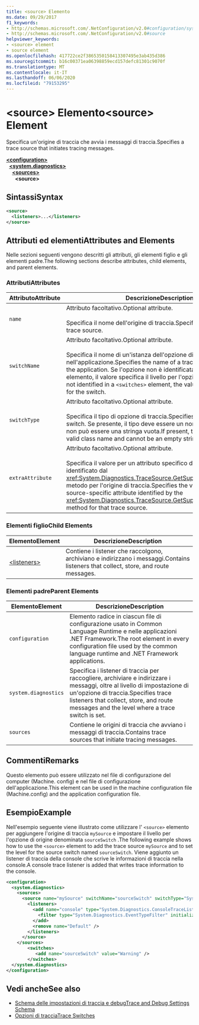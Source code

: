 ```yaml
---
title: <source> Elemento
ms.date: 09/29/2017
f1_keywords:
- http://schemas.microsoft.com/.NetConfiguration/v2.0#configuration/system.diagnostics/sources/source
- http://schemas.microsoft.com/.NetConfiguration/v2.0#source
helpviewer_keywords:
- <source> element
- source element
ms.openlocfilehash: 417722ce2f3865350158413307495e3ab435d386
ms.sourcegitcommit: b16c00371ea06398859ecd157defc81301c9070f
ms.translationtype: MT
ms.contentlocale: it-IT
ms.lasthandoff: 06/06/2020
ms.locfileid: "79153295"
---
```

# <a name="source-element"></a><span data-ttu-id="b0db8-102">\<source> Elemento</span><span class="sxs-lookup"><span data-stu-id="b0db8-102">\<source> Element</span></span>
<span data-ttu-id="b0db8-103">Specifica un'origine di traccia che avvia i messaggi di traccia.</span><span class="sxs-lookup"><span data-stu-id="b0db8-103">Specifies a trace source that initiates tracing messages.</span></span>  

[**\<configuration>**](../configuration-element.md)\
&nbsp;&nbsp;[**\<system.diagnostics>**](system-diagnostics-element.md)\
&nbsp;&nbsp;&nbsp;&nbsp;[**\<sources>**](sources-element.md)\
&nbsp;&nbsp;&nbsp;&nbsp;&nbsp;&nbsp;**\<source>**

## <a name="syntax"></a><span data-ttu-id="b0db8-104">Sintassi</span><span class="sxs-lookup"><span data-stu-id="b0db8-104">Syntax</span></span>  
  
```xml  
<source>
  <listeners>...</listeners>  
</source>  
```  
  
## <a name="attributes-and-elements"></a><span data-ttu-id="b0db8-105">Attributi ed elementi</span><span class="sxs-lookup"><span data-stu-id="b0db8-105">Attributes and Elements</span></span>  
 <span data-ttu-id="b0db8-106">Nelle sezioni seguenti vengono descritti gli attributi, gli elementi figlio e gli elementi padre.</span><span class="sxs-lookup"><span data-stu-id="b0db8-106">The following sections describe attributes, child elements, and parent elements.</span></span>  
  
### <a name="attributes"></a><span data-ttu-id="b0db8-107">Attributi</span><span class="sxs-lookup"><span data-stu-id="b0db8-107">Attributes</span></span>  
  
|<span data-ttu-id="b0db8-108">Attributo</span><span class="sxs-lookup"><span data-stu-id="b0db8-108">Attribute</span></span>|<span data-ttu-id="b0db8-109">Descrizione</span><span class="sxs-lookup"><span data-stu-id="b0db8-109">Description</span></span>|  
|---------------|-----------------|  
|`name`|<span data-ttu-id="b0db8-110">Attributo facoltativo.</span><span class="sxs-lookup"><span data-stu-id="b0db8-110">Optional attribute.</span></span><br /><br /> <span data-ttu-id="b0db8-111">Specifica il nome dell'origine di traccia.</span><span class="sxs-lookup"><span data-stu-id="b0db8-111">Specifies the name of the trace source.</span></span>|  
|`switchName`|<span data-ttu-id="b0db8-112">Attributo facoltativo.</span><span class="sxs-lookup"><span data-stu-id="b0db8-112">Optional attribute.</span></span><br /><br /> <span data-ttu-id="b0db8-113">Specifica il nome di un'istanza dell'opzione di traccia nell'applicazione.</span><span class="sxs-lookup"><span data-stu-id="b0db8-113">Specifies the name of a trace switch instance in the application.</span></span> <span data-ttu-id="b0db8-114">Se l'opzione non è identificata in un `<switches>` elemento, il valore specifica il livello per l'opzione.</span><span class="sxs-lookup"><span data-stu-id="b0db8-114">If the switch is not identified in a `<switches>` element, the value specifies the level for the switch.</span></span>|  
|`switchType`|<span data-ttu-id="b0db8-115">Attributo facoltativo.</span><span class="sxs-lookup"><span data-stu-id="b0db8-115">Optional attribute.</span></span><br /><br /> <span data-ttu-id="b0db8-116">Specifica il tipo di opzione di traccia.</span><span class="sxs-lookup"><span data-stu-id="b0db8-116">Specifies the type of the trace switch.</span></span> <span data-ttu-id="b0db8-117">Se presente, il tipo deve essere un nome di classe valido e non può essere una stringa vuota.</span><span class="sxs-lookup"><span data-stu-id="b0db8-117">If present, the type must be a valid class name and cannot be an empty string.</span></span>|  
|`extraAttribute`|<span data-ttu-id="b0db8-118">Attributo facoltativo.</span><span class="sxs-lookup"><span data-stu-id="b0db8-118">Optional attribute.</span></span><br /><br /> <span data-ttu-id="b0db8-119">Specifica il valore per un attributo specifico dell'origine di traccia identificato dal <xref:System.Diagnostics.TraceSource.GetSupportedAttributes%2A> metodo per l'origine di traccia.</span><span class="sxs-lookup"><span data-stu-id="b0db8-119">Specifies the value for a trace source-specific attribute identified by the <xref:System.Diagnostics.TraceSource.GetSupportedAttributes%2A> method for that trace source.</span></span>|  
  
### <a name="child-elements"></a><span data-ttu-id="b0db8-120">Elementi figlio</span><span class="sxs-lookup"><span data-stu-id="b0db8-120">Child Elements</span></span>  
  
|<span data-ttu-id="b0db8-121">Elemento</span><span class="sxs-lookup"><span data-stu-id="b0db8-121">Element</span></span>|<span data-ttu-id="b0db8-122">Descrizione</span><span class="sxs-lookup"><span data-stu-id="b0db8-122">Description</span></span>|  
|-------------|-----------------|  
|[\<listeners>](listeners-element-for-source.md)|<span data-ttu-id="b0db8-123">Contiene i listener che raccolgono, archiviano e indirizzano i messaggi.</span><span class="sxs-lookup"><span data-stu-id="b0db8-123">Contains listeners that collect, store, and route messages.</span></span>|  
  
### <a name="parent-elements"></a><span data-ttu-id="b0db8-124">Elementi padre</span><span class="sxs-lookup"><span data-stu-id="b0db8-124">Parent Elements</span></span>  
  
|<span data-ttu-id="b0db8-125">Elemento</span><span class="sxs-lookup"><span data-stu-id="b0db8-125">Element</span></span>|<span data-ttu-id="b0db8-126">Descrizione</span><span class="sxs-lookup"><span data-stu-id="b0db8-126">Description</span></span>|  
|-------------|-----------------|  
|`configuration`|<span data-ttu-id="b0db8-127">Elemento radice in ciascun file di configurazione usato in Common Language Runtime e nelle applicazioni .NET Framework.</span><span class="sxs-lookup"><span data-stu-id="b0db8-127">The root element in every configuration file used by the common language runtime and .NET Framework applications.</span></span>|  
|`system.diagnostics`|<span data-ttu-id="b0db8-128">Specifica i listener di traccia per raccogliere, archiviare e indirizzare i messaggi, oltre al livello di impostazione di un'opzione di traccia.</span><span class="sxs-lookup"><span data-stu-id="b0db8-128">Specifies trace listeners that collect, store, and route messages and the level where a trace switch is set.</span></span>|  
|`sources`|<span data-ttu-id="b0db8-129">Contiene le origini di traccia che avviano i messaggi di traccia.</span><span class="sxs-lookup"><span data-stu-id="b0db8-129">Contains trace sources that initiate tracing messages.</span></span>|  
  
## <a name="remarks"></a><span data-ttu-id="b0db8-130">Commenti</span><span class="sxs-lookup"><span data-stu-id="b0db8-130">Remarks</span></span>  
 <span data-ttu-id="b0db8-131">Questo elemento può essere utilizzato nel file di configurazione del computer (Machine. config) e nel file di configurazione dell'applicazione.</span><span class="sxs-lookup"><span data-stu-id="b0db8-131">This element can be used in the machine configuration file (Machine.config) and the application configuration file.</span></span>  
  
## <a name="example"></a><span data-ttu-id="b0db8-132">Esempio</span><span class="sxs-lookup"><span data-stu-id="b0db8-132">Example</span></span>  
 <span data-ttu-id="b0db8-133">Nell'esempio seguente viene illustrato come utilizzare l' `<source>` elemento per aggiungere l'origine di traccia `mySource` e impostare il livello per l'opzione di origine denominata `sourceSwitch` .</span><span class="sxs-lookup"><span data-stu-id="b0db8-133">The following example shows how to use the `<source>` element to add the trace source `mySource` and to set the level for the source switch named `sourceSwitch`.</span></span> <span data-ttu-id="b0db8-134">Viene aggiunto un listener di traccia della console che scrive le informazioni di traccia nella console.</span><span class="sxs-lookup"><span data-stu-id="b0db8-134">A console trace listener is added that writes trace information to the console.</span></span>  
  
```xml  
<configuration>  
  <system.diagnostics>  
    <sources>  
      <source name="mySource" switchName="sourceSwitch" switchType="System.Diagnostics.SourceSwitch"  >  
        <listeners>  
          <add name="console" type="System.Diagnostics.ConsoleTraceListener" >  
            <filter type="System.Diagnostics.EventTypeFilter" initializeData="Error" />  
          </add>  
          <remove name="Default" />  
        </listeners>  
      </source>  
    </sources>  
        <switches>  
           <add name="sourceSwitch" value="Warning" />  
        </switches>
  </system.diagnostics>
</configuration>  
```  
  
## <a name="see-also"></a><span data-ttu-id="b0db8-135">Vedi anche</span><span class="sxs-lookup"><span data-stu-id="b0db8-135">See also</span></span>

- [<span data-ttu-id="b0db8-136">Schema delle impostazioni di traccia e debug</span><span class="sxs-lookup"><span data-stu-id="b0db8-136">Trace and Debug Settings Schema</span></span>](index.md)
- [<span data-ttu-id="b0db8-137">Opzioni di traccia</span><span class="sxs-lookup"><span data-stu-id="b0db8-137">Trace Switches</span></span>](../../../debug-trace-profile/trace-switches.md)
